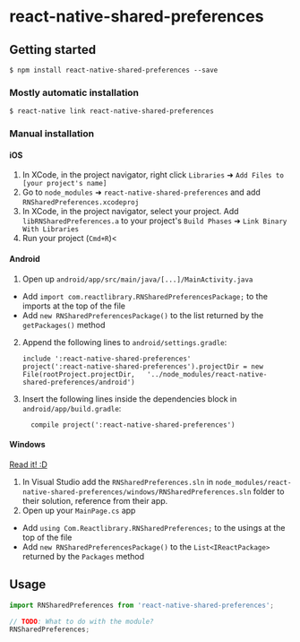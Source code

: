 
# react-native-shared-preferences

## Getting started

`$ npm install react-native-shared-preferences --save`

### Mostly automatic installation

`$ react-native link react-native-shared-preferences`

### Manual installation


#### iOS

1. In XCode, in the project navigator, right click `Libraries` ➜ `Add Files to [your project's name]`
2. Go to `node_modules` ➜ `react-native-shared-preferences` and add `RNSharedPreferences.xcodeproj`
3. In XCode, in the project navigator, select your project. Add `libRNSharedPreferences.a` to your project's `Build Phases` ➜ `Link Binary With Libraries`
4. Run your project (`Cmd+R`)<

#### Android

1. Open up `android/app/src/main/java/[...]/MainActivity.java`
  - Add `import com.reactlibrary.RNSharedPreferencesPackage;` to the imports at the top of the file
  - Add `new RNSharedPreferencesPackage()` to the list returned by the `getPackages()` method
2. Append the following lines to `android/settings.gradle`:
  	```
  	include ':react-native-shared-preferences'
  	project(':react-native-shared-preferences').projectDir = new File(rootProject.projectDir, 	'../node_modules/react-native-shared-preferences/android')
  	```
3. Insert the following lines inside the dependencies block in `android/app/build.gradle`:
  	```
      compile project(':react-native-shared-preferences')
  	```

#### Windows
[Read it! :D](https://github.com/ReactWindows/react-native)

1. In Visual Studio add the `RNSharedPreferences.sln` in `node_modules/react-native-shared-preferences/windows/RNSharedPreferences.sln` folder to their solution, reference from their app.
2. Open up your `MainPage.cs` app
  - Add `using Com.Reactlibrary.RNSharedPreferences;` to the usings at the top of the file
  - Add `new RNSharedPreferencesPackage()` to the `List<IReactPackage>` returned by the `Packages` method


## Usage
```javascript
import RNSharedPreferences from 'react-native-shared-preferences';

// TODO: What to do with the module?
RNSharedPreferences;
```
  